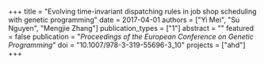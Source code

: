 +++
title = "Evolving time-invariant dispatching rules in job shop scheduling with genetic programming"
date = 2017-04-01
authors = ["Yi Mei", "Su Nguyen", "Mengjie Zhang"]
publication_types = ["1"]
abstract = ""
featured = false
publication = "*Proceedings of the European Conference on Genetic Programming*"
doi = "10.1007/978-3-319-55696-3_10"
projects = ["ahd"]
+++

